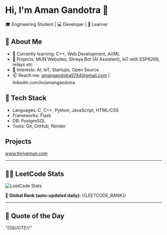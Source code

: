 # Hi, I'm Aman Gandotra 👋

🎓 Engineering Student | 💻 Developer | 🧠 Learner

## 🚀 About Me
- 🌱 Currently learning: C++, Web Development, AI/ML
- 💼 Projects: MUN Websites, Shreya Bot (AI Assistant), IoT with ESP8266, relays etc
- 🔭 Interests: AI, IoT, Startups, Open Source
- 📫 Reach me: amangandotra5744@gmail.com | linkedin.com/in/amangandotra

## 🧰 Tech Stack
- Languages: C, C++, Python, JavaScript, HTML/CSS
- Frameworks: Flask
- DB: PostgreSQL
- Tools: Git, GitHub, Render

## Projects
www.thrivemun.com

---
<h2>👨‍💻 LeetCode Stats</h2>

![LeetCode Stats](https://leetcard.jacoblin.cool/Jacoblincool?theme=unicorn&font=Kanit&ext=heatmap)

🔢 **Global Rank (auto-updated daily):** {{LEETCODE_RANK}}

---

<h2>💬 Quote of the Day</h2>

_"{{QUOTE}}"_
